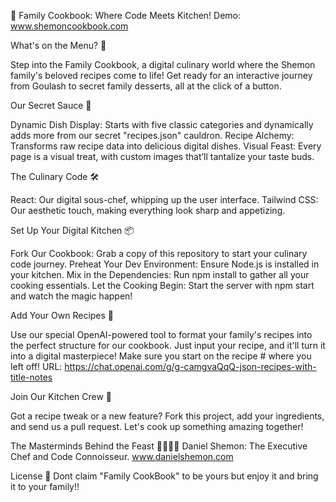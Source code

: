 🍳 Family Cookbook: Where Code Meets Kitchen!
Demo: www.shemoncookbook.com

What's on the Menu? 📖

Step into the Family Cookbook, a digital culinary world where the Shemon family's beloved recipes come to life! Get ready for an interactive journey from Goulash to secret family desserts, all at the click of a button.

Our Secret Sauce 🌟

Dynamic Dish Display: Starts with five classic categories and dynamically adds more from our secret "recipes.json" cauldron.
Recipe Alchemy: Transforms raw recipe data into delicious digital dishes.
Visual Feast: Every page is a visual treat, with custom images that’ll tantalize your taste buds.

The Culinary Code 🛠️

React: Our digital sous-chef, whipping up the user interface.
Tailwind CSS: Our aesthetic touch, making everything look sharp and appetizing.

Set Up Your Digital Kitchen 📦

Fork Our Cookbook: Grab a copy of this repository to start your culinary code journey.
Preheat Your Dev Environment: Ensure Node.js is installed in your kitchen.
Mix in the Dependencies: Run npm install to gather all your cooking essentials.
Let the Cooking Begin: Start the server with npm start and watch the magic happen!

Add Your Own Recipes 🥗

Use our special OpenAI-powered tool to format your family's recipes into the perfect structure for our cookbook. Just input your recipe, and it'll turn it into a digital masterpiece! Make sure you start on the recipe # where you left off!
URL: https://chat.openai.com/g/g-camgvaQqQ-json-recipes-with-title-notes

Join Our Kitchen Crew 🤝

Got a recipe tweak or a new feature? Fork this project, add your ingredients, and send us a pull request. Let's cook up something amazing together!

The Masterminds Behind the Feast 👩‍🍳🧑‍🍳
Daniel Shemon: The Executive Chef and Code Connoisseur.
www.danielshemon.com

License 📜
Dont claim "Family CookBook" to be yours but enjoy it and bring it to your family!! 
